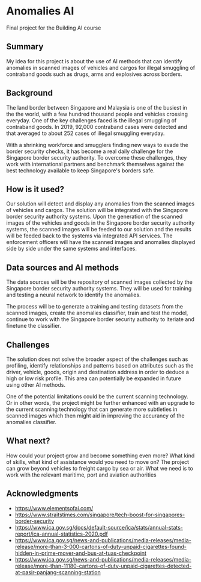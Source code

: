 <!-- This is the markdown template for the final project of the Building AI course, 
created by Reaktor Innovations and University of Helsinki. 
Copy the template, paste it to your GitHub README and edit! -->

# Anomalies AI

Final project for the Building AI course

## Summary

My idea for this project is about the use of AI methods that can identify anomalies in scanned images of vehicles and cargos for illegal smuggling of contraband goods such as drugs, arms and explosives across borders.


## Background

The land border between Singapore and Malaysia is one of the busiest in the the world, with a few hundred thousand people and vehicles crossing everyday. One of the key challenges faced is the illegal smuggling of contraband goods. In 2019, 92,000 contraband cases were detected and that averaged to about 252 cases of illegal smuggling everyday. 

With a shrinking workforce and smugglers finding new ways to evade the border security checks, it has become a real daily challenge for the Singapore border security authority. To overcome these challenges, they work with international partners and benchmark themselves against the best technology available to keep Singapore's borders safe.

## How is it used?

Our solution will detect and display any anomalies from the scanned images of vehicles and cargos. The solution will be integrated with the Singapore border security authority systems. Upon the generation of the scanned images of the vehicles and goods in the Singapore border security authority systems, the scanned images will be feeded to our solution and the results will be feeded back to the systems via integrated API services. The enforcement officers will have the scanned images and anomalies displayed side by side under the same systems and interfaces.

## Data sources and AI methods
The data sources will be the repository of scanned images collected by the Singapore border security authority systems. They will be used for training and testing a neural network to identify the anomalies. 

The process will be to generate a training and testing datasets from the scanned images, create the anomalies classifier, train and test the model, continue to work with the Singapore border security authority to iteriate and finetune the classifier.

## Challenges

The solution does not solve the broader aspect of the challenges such as profiling, identify relationships and patterns based on attributes such as the driver, vehicle, goods, origin and destination address in order to deduce a high or low risk profile. This area can potentially be expanded in future using other AI methods.

One of the potential limitations could be the current scanning technology. Or in other words, the project might be further enhanced with an upgrade to the current scanning technology that can generate more subtleties in scanned images which then might aid in improving the accurancy of the anomalies classifier.


## What next?

How could your project grow and become something even more? What kind of skills, what kind of assistance would you  need to move on? 
The project can grow beyond vehicles to freight cargo by sea or air. What we need is to work with the relevant maritime, port and aviation authorities 


## Acknowledgments

* https://www.elementsofai.com/
* https://www.straitstimes.com/singapore/tech-boost-for-singapores-border-security
* https://www.ica.gov.sg/docs/default-source/ica/stats/annual-stats-report/ica-annual-statistics-2020.pdf
* https://www.ica.gov.sg/news-and-publications/media-releases/media-release/more-than-3-000-cartons-of-duty-unpaid-cigarettes-found-hidden-in-prime-mover-and-bus-at-tuas-checkpoint
* https://www.ica.gov.sg/news-and-publications/media-releases/media-release/more-than-11180-cartons-of-duty-unpaid-cigarettes-detected-at-pasir-panjang-scanning-station
